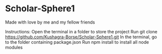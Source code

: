# Scholar-Sphere1
Made with love by me and my fellow friends

Instructions:
Open the terminal in a folder to store the project
Run git clone https://github.com/Kushagra-Borse/Scholar-Sphere1.git
In the terminal, go to the folder containing package.json
Run npm install to install all node modules
